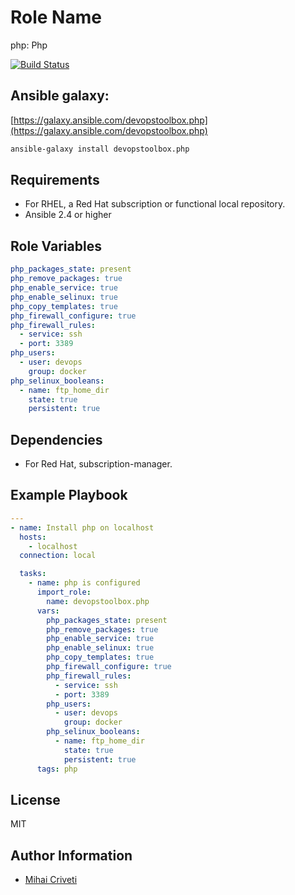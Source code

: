 Role Name
=========

php: Php

[![Build Status](https://travis-ci.org/cmihai-ansible/php.svg?branch=master)](https://travis-ci.org/cmihai-ansible/php)

Ansible galaxy:
---------------

[https://galaxy.ansible.com/devopstoolbox.php](https://galaxy.ansible.com/devopstoolbox.php)

```bash
ansible-galaxy install devopstoolbox.php
```

Requirements
------------

- For RHEL, a Red Hat subscription or functional local repository.
- Ansible 2.4 or higher

Role Variables
--------------

```yaml
php_packages_state: present
php_remove_packages: true
php_enable_service: true
php_enable_selinux: true
php_copy_templates: true
php_firewall_configure: true
php_firewall_rules:
  - service: ssh
  - port: 3389
php_users:
  - user: devops
    group: docker
php_selinux_booleans:
  - name: ftp_home_dir
    state: true
    persistent: true
```

Dependencies
------------

- For Red Hat, subscription-manager.

Example Playbook
----------------

```yaml
---
- name: Install php on localhost
  hosts:
    - localhost
  connection: local

  tasks:
    - name: php is configured
      import_role:
        name: devopstoolbox.php
      vars:
        php_packages_state: present
        php_remove_packages: true
        php_enable_service: true
        php_enable_selinux: true
        php_copy_templates: true
        php_firewall_configure: true
        php_firewall_rules:
          - service: ssh
          - port: 3389
        php_users:
          - user: devops
            group: docker
        php_selinux_booleans:
          - name: ftp_home_dir
            state: true
            persistent: true
      tags: php
```

License
-------

MIT

Author Information
------------------

- [Mihai Criveti](https://www.linkedin.com/in/crivetimihai)
